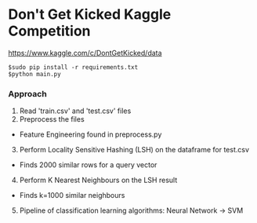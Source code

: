 # Don't Get Kicked Kaggle Competition

https://www.kaggle.com/c/DontGetKicked/data

```
$sudo pip install -r requirements.txt
$python main.py
```

### Approach
1. Read 'train.csv' and 'test.csv' files 
2. Preprocess the files
- Feature Engineering found in preprocess.py
3. Perform Locality Sensitive Hashing (LSH) on the dataframe for test.csv
- Finds 2000 similar rows for a query vector 
4. Perform K Nearest Neighbours on the LSH result 
- Finds k=1000 similar neighbours 
5. Pipeline of classification learning algorithms: Neural Network -> SVM 
